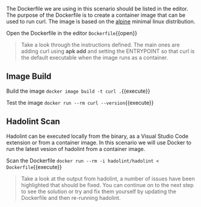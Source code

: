 The Dockerfile we are using in this scenario should be listed in the editor. The purpose of the Dockerfile is to create a container image that can be used to run curl. The image is based on the [alpine](https://www.alpinelinux.org/) minimal linux distribution.

Open the Dockerfile in the editor `Dockerfile`{{open}}

> Take a look through the instructions defined. The main ones are adding curl using __apk add__ and setting the ENTRYPOINT so that curl is the default executable when the image runs as a container.

## Image Build

Build the image `docker image build -t curl .`{{execute}}

Test the image `docker run --rm curl --version`{{execute}}

## Hadolint Scan

Hadolint can be executed locally from the binary, as a Visual Studio Code extension or from a container image. In this scenario we will use Docker to run the latest vesion of hadolint from a container image.

Scan the Dockerfile `docker run --rm -i hadolint/hadolint < Dockerfile`{{execute}}

> Take a look at the output from hadolint, a number of issues have been highlighted that should be fixed. You can continue on to the next step to see the solution or try and fix them yourself by updating the Dockerfile and then re-running hadolint.
